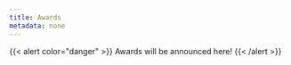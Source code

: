```yaml
---
title: Awards
metadata: none
---
```


{{< alert color="danger" >}}
    Awards will be announced here!
{{< /alert >}}
